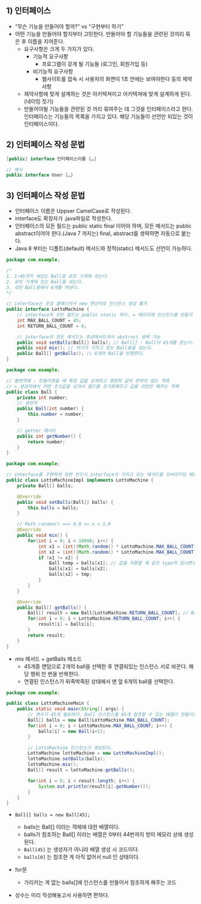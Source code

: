 ## 1) 인터페이스
- “무슨 기능을 만들어야 할까?“ vs “구현부터 하기”
- 어떤 기능을 만들어야 할지부터 고민한다. 만들어야 할 기능들을 관련된 것끼리 묶은 후 이름을 지어준다.
	- 요구사항은 크게 두 가지가 있다.
		- 기능적 요구사항
			- 프로그램이 갖게 될 기능들 (로그인, 회원가입 등)
		- 비기능적 요구사항
			- 웹사이트를 접속 시 사용자의 화면이 1초 안에는 보여야한다 등의 제약사항
	- 제약사항에 맞게 설계하는 것은 아키텍쳐이고 아키텍쳐에 맞게 설계하게 된다. (네이밍 짓기)
	- 만들어야될 기능들을 관련된 것 끼리 묶여주는 데 그것을 인터페이스라고 한다. 인터페이스는 기능들의 목록을 가지고 있다. 해당 기능들이 선언만 되있는 것이 인터페이스이다.

## 2) 인터페이스 작성 문법
```Java
[public] interface 인터페이스이름 {…}

// 예시
public interface User {…}
```

## 3) 인터페이스 작성 문법
- 인터페이스 이름은 Uppser CamelCase로 작성된다.
- interface도 확장자가 .java파일로 작성한다.
- 인터페이스의 모든 필드는 public static final 이어야 하며, 모든 메서드는 public abstract이어야 한다.(Java 7 까지는) final, abstract를 생략하면 자동으로 붙는다.
- Java 8 부터는 디폴트(default) 메서드와 정적(static) 메서드도 선언이 가능하다.

```Java
package com.example;

/*
1. 1~45까지 써있는 Ball을 로또 기계에 섞는다.
2. 로또 기계에 있는 Ball을 섞는다.
3. 섞인 Ball중에서 6개를 꺼낸다.
*/

// interface는 추상 클래스라서 new 연산자로 인스턴스 생성 불가
public interface LottoMachine {
	// interface의 모든 필드는 public static 하다. = 메모리에 인스턴스를 만들지 않아도 올라갈 수 있다.
	int MAX_BALL_COUNT = 45;
	int RETURN_BALL_COUNT = 6;

	// interface의 모든 메서드는 추상메서드여서 abstract 생략 가능
	public void setBalls(Ball[] balls);	// Ball[] : Ball이 45개를 받는다.
	public void mix(); // 자기가 가지고 있는 Ball들을 섞는다.
	public Ball[] getBalls(); // 6개의 Ball을 반환한다.
}
```

```Java
package com.example;

// 불변객체 : 만들어졌을 때 특정 값을 갖게되고 영원히 값이 변하지 않는 객체
// = 생성자에서 어떤 초깃값을 넘겨서 필드를 초기화해주고 값을 리턴만 해주는 객체
public class Ball {
	private int number;
	// 생성자
	public Ball(int number) {
		this.number = number;
	}

	// getter 메서드
	public int getNumber() {
		return number;
	}
}
```

```Java
package com.example;

// interface를 구현하게 되면 반드시 interface가 가지고 있는 메서드를 오버라이딩 해줘야한다.
public class LottoMachineImpl implements LottoMachine {
	private Ball[] balls;

	@Override
	public void setBalls(Ball[] balls) {
		this.balls = balls;
	}

	// Math.random() ==> 0.0 <= x < 1.0 
	@Override
	public void mix() {
		for(int i = 0; i < 10000; i++) {
			int x1 = (int)(Math.random() * LottoMachine.MAX_BALL_COUNT);
			int x2 = (int)(Math.random() * LottoMachine.MAX_BALL_COUNT);
			if (x1 != x2) {
				Ball temp = balls[x1]; // 값을 치환할 때 같은 type의 임시변수가 필요
				balls[x1] = balls[x2];
				balls[x2] = tmp;
			}
		}
	}

	@Override
	public Ball[] getBalls() {
		Ball[] result = new Ball[LottoMachine.RETURN_BALL_COUNT]; // Ball 6개를 참조할 수 있는 배열
		for(int i = 0; i < LottoMachine.RETURN_BALL_COUNT; i++) {
			result[i] = balls[i];
		}
		return result;
	}
}
```
- mix 메서드 + getBalls 메소드
	- 45개중 랜덤으로 2개의 ball을 선택한 후 연결되있는 인스턴스 서로 바꾼다. 해당 행위 만 번을 반복한다.
	- 연결된 인스턴스가 뒤죽박죽된 상태에서 맨 앞 6개의 ball을 선택한다.

```Java
package com.example;

public class LottoMachineMain {
	public static void main(String[] args) {
		// 변수가 45개 필요하다. Ball 인스턴스를 45개 참조할 수 있는 배열이 만들어진다.
		Ball[] balls = new Ball[LottoMachine.MAX_BALL_COUNT];
		for(int i = 0; i < LottoMachine.MAX_BALL_COUNT; i++) {
			balls[i] = new Ball(i+1);
		}

		// LottoMachine 인스턴스가 생성된다.
		LottoMachine lottoMachine = new LottoMachineImpl();
		lottoMachine.setBalls(balls);
		lottoMachine.mix();
		Ball[] result = lottoMachine.getBalls();

		for(int i = 0; i < result.length; i++) {
			System.out.println(result[i].getNumber());
		}
	}	
}
```
- `Ball[] balls = new Ball[45];`
	- balls는 Ball[] 이라는 객체에 대한 배열이다.
	- balls가 참조하는 Ball[] 이라는 배열은 0부터 44번까지 방이 메모리 상에 생성된다.
	- `Ball[45]` 는 생성자가 아니라 배열 생성 시 코드이다.
	- `balls[0]` 는  참조한 게 아직 없어서 null 인 상태이다.
- for문
	- 가리키는 게 없는 balls[]에 인스턴스를 만들어서 참조하게 해주는 코드

- 상수는 미리 작성해놓고서 사용하면 편하다.